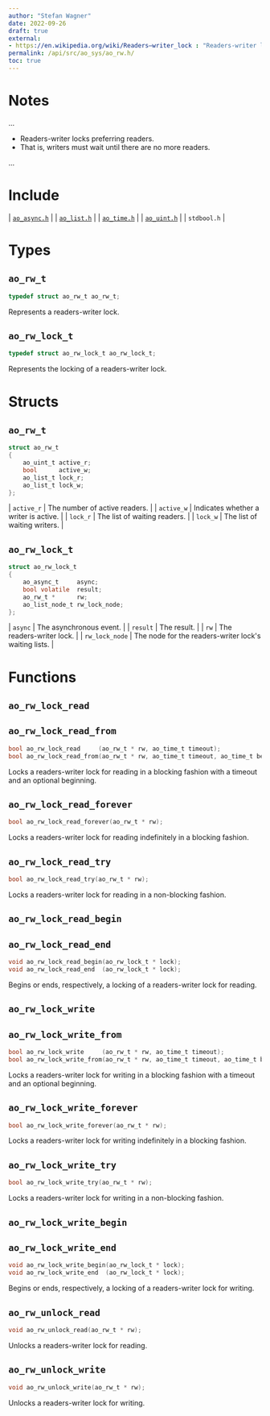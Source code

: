 ```yaml
---
author: "Stefan Wagner"
date: 2022-09-26
draft: true
external:
- https://en.wikipedia.org/wiki/Readers–writer_lock : "Readers-writer lock"
permalink: /api/src/ao_sys/ao_rw.h/
toc: true
---
```


# Notes

...

- Readers-writer locks preferring readers.
- That is, writers must wait until there are no more readers.

...

# Include

| [`ao_async.h`](ao_async.h.md) |
| [`ao_list.h`](../ao/ao_list.h.md) |
| [`ao_time.h`](ao_time.h.md) |
| [`ao_uint.h`](../ao/ao_uint.h.md) |
| `stdbool.h` |

# Types

## `ao_rw_t`

```c
typedef struct ao_rw_t ao_rw_t;
```

Represents a readers-writer lock.

## `ao_rw_lock_t`

```c
typedef struct ao_rw_lock_t ao_rw_lock_t;
```

Represents the locking of a readers-writer lock.

# Structs

## `ao_rw_t`

```c
struct ao_rw_t
{
    ao_uint_t active_r;
    bool      active_w;
    ao_list_t lock_r;
    ao_list_t lock_w;
};
```

| `active_r` | The number of active readers. |
| `active_w` | Indicates whether a writer is active. |
| `lock_r` | The list of waiting readers. |
| `lock_w` | The list of waiting writers. |

## `ao_rw_lock_t`

```c
struct ao_rw_lock_t
{
    ao_async_t     async;
    bool volatile  result;
    ao_rw_t *      rw;
    ao_list_node_t rw_lock_node;
};
```

| `async` | The asynchronous event. |
| `result` | The result. |
| `rw` | The readers-writer lock. |
| `rw_lock_node` | The node for the readers-writer lock's waiting lists. |

# Functions

## `ao_rw_lock_read`
## `ao_rw_lock_read_from`

```c
bool ao_rw_lock_read     (ao_rw_t * rw, ao_time_t timeout);
bool ao_rw_lock_read_from(ao_rw_t * rw, ao_time_t timeout, ao_time_t beginning);
```

Locks a readers-writer lock for reading in a blocking fashion with a timeout and an optional beginning.

## `ao_rw_lock_read_forever`

```c
bool ao_rw_lock_read_forever(ao_rw_t * rw);
```

Locks a readers-writer lock for reading indefinitely in a blocking fashion.

## `ao_rw_lock_read_try`

```c
bool ao_rw_lock_read_try(ao_rw_t * rw);
```

Locks a readers-writer lock for reading in a non-blocking fashion.

## `ao_rw_lock_read_begin`
## `ao_rw_lock_read_end`

```c
void ao_rw_lock_read_begin(ao_rw_lock_t * lock);
void ao_rw_lock_read_end  (ao_rw_lock_t * lock);
```

Begins or ends, respectively, a locking of a readers-writer lock for reading.

## `ao_rw_lock_write`
## `ao_rw_lock_write_from`

```c
bool ao_rw_lock_write     (ao_rw_t * rw, ao_time_t timeout);
bool ao_rw_lock_write_from(ao_rw_t * rw, ao_time_t timeout, ao_time_t beginning);
```

Locks a readers-writer lock for writing in a blocking fashion with a timeout and an optional beginning.

## `ao_rw_lock_write_forever`

```c
bool ao_rw_lock_write_forever(ao_rw_t * rw);
```

Locks a readers-writer lock for writing indefinitely in a blocking fashion.

## `ao_rw_lock_write_try`

```c
bool ao_rw_lock_write_try(ao_rw_t * rw);
```

Locks a readers-writer lock for writing in a non-blocking fashion.

## `ao_rw_lock_write_begin`
## `ao_rw_lock_write_end`

```c
void ao_rw_lock_write_begin(ao_rw_lock_t * lock);
void ao_rw_lock_write_end  (ao_rw_lock_t * lock);
```

Begins or ends, respectively, a locking of a readers-writer lock for writing.

## `ao_rw_unlock_read`

```c
void ao_rw_unlock_read(ao_rw_t * rw);
```

Unlocks a readers-writer lock for reading.

## `ao_rw_unlock_write`

```c
void ao_rw_unlock_write(ao_rw_t * rw);
```

Unlocks a readers-writer lock for writing.

